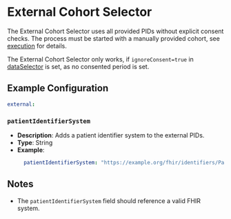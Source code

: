 # External Cohort Selector <Badge type="tip" text="Clinical Domain Agent" /> <Badge type="warning" text="Since 5.3" />

The External Cohort Selector uses all provided PIDs without explicit consent checks.
The process must be started with a manually provided cohort, see [execution](../../usage/execution#manual-cohort) for details.

The External Cohort Selector only works, if `ignoreConsent=true` in [dataSelector](../data-selector) is set, as no consented period is set.  

## Example Configuration

```yaml
external:
```

### `patientIdentifierSystem` <Badge type="warning" text="Since 5.3" />

* **Description**: Adds a patient identifier system to the external PIDs.
* **Type**: String
* **Example**:
  ```yaml
    patientIdentifierSystem: "https://example.org/fhir/identifiers/Patient"

## Notes

* The `patientIdentifierSystem` field should reference a valid FHIR system.
